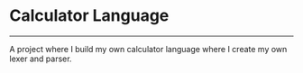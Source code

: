 # Calculator Language

----

A project where I build my own calculator language where I create my own lexer and parser.
